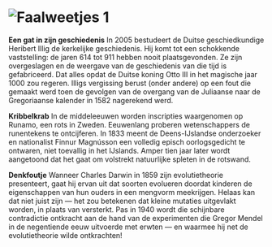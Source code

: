 # ![Faalweetjes 1](runamo-mendel.png)

**Een gat in zijn geschiedenis** In 2005 bestudeert de Duitse geschiedkundige Heribert Illig de kerkelijke geschiedenis. Hij komt tot een schokkende vaststelling: de jaren 614 tot 911 hebben nooit plaatsgevonden. Ze zijn overgeslagen en de weergave van de geschiedenis van die tijd is gefabriceerd. Dat alles opdat de Duitse koning Otto III in het magische jaar 1000 zou regeren. Illigs vergissing berust (onder andere) op een fout die gemaakt werd toen de gevolgen van de overgang van de Juliaanse naar de Gregoriaanse kalender in 1582 nagerekend werd.

**Kribbelkrab** In de middeleeuwen worden inscripties waargenomen op Runamo, een rots in Zweden. Eeuwenlang proberen wetenschappers de runentekens te ontcijferen. In 1833 meent de Deens-IJslandse onderzoeker en nationalist Finnur Magnússon een volledig episch oorlogsgedicht te ontwaren, niet toevallig in het IJslands. Amper tien jaar later wordt aangetoond dat het gaat om volstrekt natuurlijke spleten in de rotswand.

**Denkfoutje** Wanneer Charles Darwin in 1859 zijn evolutietheorie presenteert, gaat hij ervan uit dat soorten evolueren doordat kinderen de eigenschappen van hun ouders in een mengvorm meekrijgen. Helaas kan dat niet juist zijn — het zou betekenen dat kleine mutaties uitgevlakt worden, in plaats van versterkt. Pas in 1940 wordt die schijnbare contradictie ontkracht aan de hand van de experimenten die Gregor Mendel in de negentiende eeuw uitvoerde met erwten — en waarmee hij net de evolutietheorie wilde ontkrachten!
